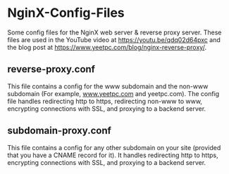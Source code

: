 # NginX-Config-Files
Some config files for the NginX web server &amp; reverse proxy server. These files are used in the YouTube video at https://youtu.be/qdq02d64pxc and the blog post at https://www.yeetpc.com/blog/nginx-reverse-proxy/.
## reverse-proxy.conf
This file contains a config for the www subdomain and the non-www subdomain (For example, www.yeetpc.com and yeetpc.com). The config file handles redirecting http to https, redirecting non-www to www, encrypting connections with SSL, and proxying to a backend server.
## subdomain-proxy.conf
This file contains a config for any other subdomain on your site (provided that you have a CNAME record for it). It handles redirecting http to https, encrypting connections with SSL, and proxying to a backend server.
